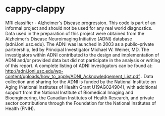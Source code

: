 # cappy-clappy
MRI classifier - Alzheimer's Disease progression. This code is part of an informal project and should not be used for any real world diagnostics.  
Data used in the preparation of this project were obtained from the Alzheimer’s Disease Neuroimaging Initiative (ADNI) database (adni.loni.usc.edu). The ADNI was launched in 2003 as a public–private partnership, led by Principal Investigator Michael W. Weiner, MD. The investigators within ADNI contributed to the design and implementation of ADNI and/or provided data but did not participate in the analysis or writing of this report. A complete listing of ADNI investigators can be found at: http://adni.loni.usc.edu/wp-content/uploads/how_to_apply/ADNI_Acknowledgement_List.pdf
. Data collection and sharing for the ADNI is funded by the National Institute on Aging (National Institutes of Health Grant U19AG024904), with additional support from the National Institute of Biomedical Imaging and Bioengineering, the Canadian Institutes of Health Research, and private sector contributions through the Foundation for the National Institutes of Health (FNIH).
